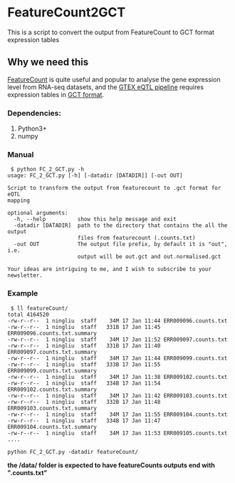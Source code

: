 # FeatureCount2GCT

This is a script to convert the output from FeatureCount to GCT format expression tables

## Why we need this

[FeatureCount](http://bioinf.wehi.edu.au/featureCounts/) is quite useful and popular to analyse the gene expression level from RNA-seq datasets, and the [GTEX eQTL pipeline](https://github.com/broadinstitute/gtex-pipeline/tree/master/qtl) requires expression tables in [GCT format](http://software.broadinstitute.org/cancer/software/genepattern/file-formats-guide#GCT).

### Dependencies:

1. Python3+
2. numpy

### Manual

```
 $ python FC_2_GCT.py -h
usage: FC_2_GCT.py [-h] [-datadir [DATADIR]] [-out OUT]

Script to transform the output from featurecount to .gct format for eQTL
mapping

optional arguments:
  -h, --help          show this help message and exit
  -datadir [DATADIR]  path to the directory that contains the all the output
                      files from featurecount (.counts.txt)
  -out OUT            The output file prefix, by default it is "out", i.e.
                      output will be out.gct and out.normalised.gct

Your ideas are intriguing to me, and I wish to subscribe to your newsletter.
```

### Example
```
 $ ll featureCount/ 
total 4164520
-rw-r--r--  1 ningliu  staff    34M 17 Jan 11:44 ERR009096.counts.txt
-rw-r--r--  1 ningliu  staff   331B 17 Jan 11:45 ERR009096.counts.txt.summary
-rw-r--r--  1 ningliu  staff    34M 17 Jan 11:52 ERR009097.counts.txt
-rw-r--r--  1 ningliu  staff   331B 17 Jan 11:40 ERR009097.counts.txt.summary
-rw-r--r--  1 ningliu  staff    34M 17 Jan 11:44 ERR009099.counts.txt
-rw-r--r--  1 ningliu  staff   333B 17 Jan 11:55 ERR009099.counts.txt.summary
-rw-r--r--  1 ningliu  staff    34M 17 Jan 11:38 ERR009102.counts.txt
-rw-r--r--  1 ningliu  staff   334B 17 Jan 11:54 ERR009102.counts.txt.summary
-rw-r--r--  1 ningliu  staff    34M 17 Jan 11:42 ERR009103.counts.txt
-rw-r--r--  1 ningliu  staff   332B 17 Jan 11:48 ERR009103.counts.txt.summary
-rw-r--r--  1 ningliu  staff    34M 17 Jan 11:55 ERR009104.counts.txt
-rw-r--r--  1 ningliu  staff   334B 17 Jan 11:47 ERR009104.counts.txt.summary
-rw-r--r--  1 ningliu  staff    34M 17 Jan 11:53 ERR009105.counts.txt
....
```
```
python FC_2_GCT.py -datadir featureCount/ 
```

**the /data/ folder is expected to have featureCounts outputs end with ".counts.txt"**
